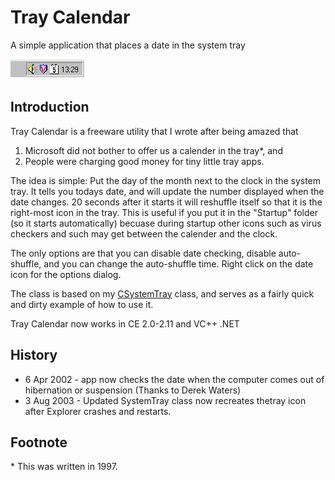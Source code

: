# Tray Calendar

A simple application that places a date in the system tray


![Sample Image - traycalendar.gif](https://raw.githubusercontent.com/ChrisMaunder/traycalendar/master/docs/assets/traycalendar.gif)

## Introduction

Tray Calendar is a freeware utility that I wrote after being amazed that 

1. Microsoft did not bother to offer us a calender in the tray\*, and
2. People were charging good money for tiny little tray apps.

The idea is simple: Put the day of the month next to the clock in the system tray. It tells you todays date, and will update the number displayed when the date changes. 20 seconds after it starts it will reshuffle itself so that it is the right-most icon in the tray. This is useful if you put it in the "Startup" folder (so it starts automatically) becuase during startup other icons such as virus checkers and such may get between the calender and the clock. 

The only options are that you can disable date checking, disable auto-shuffle, and you can change the auto-shuffle time. Right click on the date icon for the options dialog. 

The class is based on my [CSystemTray](/shell/systemtray.asp) class, and serves as a fairly quick and dirty example of how to use it. 

Tray Calendar now works in CE 2.0-2.11 and VC++ .NET 

## History

- 6 Apr 2002 - app now checks the date when the computer comes out of hibernation or suspension (Thanks to Derek Waters)
- 3 Aug 2003 - Updated SystemTray class now recreates thetray icon after Explorer crashes and restarts.

## Footnote

\* This was written in 1997.
